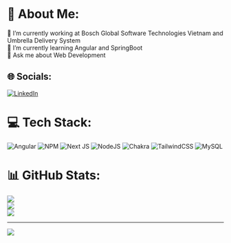 # 💫 About Me:
🔭 I’m currently working at Bosch Global Software Technologies Vietnam and Umbrella Delivery System<br>🌱 I’m currently learning Angular and SpringBoot<br>💬 Ask me about Web Development


## 🌐 Socials:
[![LinkedIn](https://img.shields.io/badge/LinkedIn-%230077B5.svg?logo=linkedin&logoColor=white)](https://linkedin.com/in/https://www.linkedin.com/in/tien-hung-nguyen-1b0040277/) 

# 💻 Tech Stack:
![Angular](https://img.shields.io/badge/angular-%23DD0031.svg?style=for-the-badge&logo=angular&logoColor=white) ![NPM](https://img.shields.io/badge/NPM-%23CB3837.svg?style=for-the-badge&logo=npm&logoColor=white) ![Next JS](https://img.shields.io/badge/Next-black?style=for-the-badge&logo=next.js&logoColor=white) ![NodeJS](https://img.shields.io/badge/node.js-6DA55F?style=for-the-badge&logo=node.js&logoColor=white) ![Chakra](https://img.shields.io/badge/chakra-%234ED1C5.svg?style=for-the-badge&logo=chakraui&logoColor=white) ![TailwindCSS](https://img.shields.io/badge/tailwindcss-%2338B2AC.svg?style=for-the-badge&logo=tailwind-css&logoColor=white) ![MySQL](https://img.shields.io/badge/mysql-4479A1.svg?style=for-the-badge&logo=mysql&logoColor=white)
# 📊 GitHub Stats:
![](https://github-readme-stats.vercel.app/api?username=bia3334&theme=dark&hide_border=true&include_all_commits=false&count_private=true)<br/>
![](https://github-readme-streak-stats.herokuapp.com/?user=bia3334&theme=dark&hide_border=true)<br/>
![](https://github-readme-stats.vercel.app/api/top-langs/?username=bia3334&theme=dark&hide_border=true&include_all_commits=false&count_private=true&layout=compact)

---
[![](https://visitcount.itsvg.in/api?id=bia3334&icon=0&color=0)](https://visitcount.itsvg.in)

<!-- Proudly created with GPRM ( https://gprm.itsvg.in ) -->
